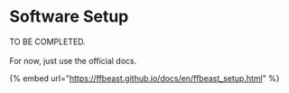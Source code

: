 # Software Setup

TO BE COMPLETED.\
\
For now, just use the official docs.

{% embed url="https://ffbeast.github.io/docs/en/ffbeast_setup.html" %}
